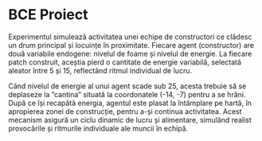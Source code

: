 <html lang="ro">
<head>
    <meta charset="UTF-8">
    <meta name="viewport" content="width=device-width, initial-scale=1.0">
    <title>BCE Proiect</title>
</head>
<body>
    <h1>BCE Proiect</h1>
    <p>Experimentul simulează activitatea unei echipe de constructori ce clădesc un drum principal și locuințe în proximitate. Fiecare agent (constructor) are două variabile endogene: nivelul de foame și nivelul de energie. La fiecare patch construit, aceștia pierd o cantitate de energie variabilă, selectată aleator între 5 și 15, reflectând ritmul individual de lucru.</p>
    <p>Când nivelul de energie al unui agent scade sub 25, acesta trebuie să se deplaseze la ”cantina” situată la coordonatele (-14, -7) pentru a se hrăni. După ce își recapătă energia, agentul este plasat la întâmplare pe hartă, în apropierea zonei de construcție, pentru a-și continua activitatea. Acest mecanism asigură un ciclu dinamic de lucru și alimentare, simulând realist provocările și ritmurile individuale ale muncii în echipă.</p>
</body>
</html>
